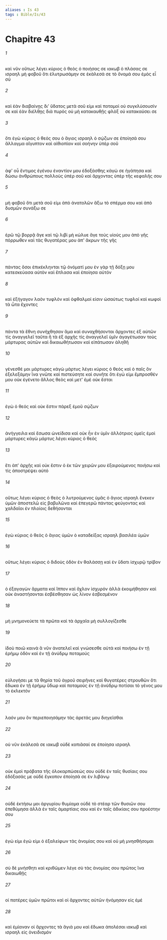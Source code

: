 ```yaml
---
aliases : Is 43
tags : Bible/Is/43
---
```


# Chapitre 43

###### 1
καὶ νῦν οὕτως λέγει κύριος ὁ θεὸς ὁ ποιήσας σε ιακωβ ὁ πλάσας σε ισραηλ μὴ φοβοῦ ὅτι ἐλυτρωσάμην σε ἐκάλεσά σε τὸ ὄνομά σου ἐμὸς εἶ σύ
###### 2
καὶ ἐὰν διαβαίνῃς δι' ὕδατος μετὰ σοῦ εἰμι καὶ ποταμοὶ οὐ συγκλύσουσίν σε καὶ ἐὰν διέλθῃς διὰ πυρός οὐ μὴ κατακαυθῇς φλὸξ οὐ κατακαύσει σε
###### 3
ὅτι ἐγὼ κύριος ὁ θεός σου ὁ ἅγιος ισραηλ ὁ σῴζων σε ἐποίησά σου ἄλλαγμα αἴγυπτον καὶ αἰθιοπίαν καὶ σοήνην ὑπὲρ σοῦ
###### 4
ἀφ' οὗ ἔντιμος ἐγένου ἐναντίον μου ἐδοξάσθης κἀγώ σε ἠγάπησα καὶ δώσω ἀνθρώπους πολλοὺς ὑπὲρ σοῦ καὶ ἄρχοντας ὑπὲρ τῆς κεφαλῆς σου
###### 5
μὴ φοβοῦ ὅτι μετὰ σοῦ εἰμι ἀπὸ ἀνατολῶν ἄξω τὸ σπέρμα σου καὶ ἀπὸ δυσμῶν συνάξω σε
###### 6
ἐρῶ τῷ βορρᾷ ἄγε καὶ τῷ λιβί μὴ κώλυε ἄγε τοὺς υἱούς μου ἀπὸ γῆς πόρρωθεν καὶ τὰς θυγατέρας μου ἀπ' ἄκρων τῆς γῆς
###### 7
πάντας ὅσοι ἐπικέκληνται τῷ ὀνόματί μου ἐν γὰρ τῇ δόξῃ μου κατεσκεύασα αὐτὸν καὶ ἔπλασα καὶ ἐποίησα αὐτόν
###### 8
καὶ ἐξήγαγον λαὸν τυφλόν καὶ ὀφθαλμοί εἰσιν ὡσαύτως τυφλοί καὶ κωφοὶ τὰ ὦτα ἔχοντες
###### 9
πάντα τὰ ἔθνη συνήχθησαν ἅμα καὶ συναχθήσονται ἄρχοντες ἐξ αὐτῶν τίς ἀναγγελεῖ ταῦτα ἢ τὰ ἐξ ἀρχῆς τίς ἀναγγελεῖ ὑμῖν ἀγαγέτωσαν τοὺς μάρτυρας αὐτῶν καὶ δικαιωθήτωσαν καὶ εἰπάτωσαν ἀληθῆ
###### 10
γένεσθέ μοι μάρτυρες κἀγὼ μάρτυς λέγει κύριος ὁ θεός καὶ ὁ παῖς ὃν ἐξελεξάμην ἵνα γνῶτε καὶ πιστεύσητε καὶ συνῆτε ὅτι ἐγώ εἰμι ἔμπροσθέν μου οὐκ ἐγένετο ἄλλος θεὸς καὶ μετ' ἐμὲ οὐκ ἔσται
###### 11
ἐγὼ ὁ θεός καὶ οὐκ ἔστιν πάρεξ ἐμοῦ σῴζων
###### 12
ἀνήγγειλα καὶ ἔσωσα ὠνείδισα καὶ οὐκ ἦν ἐν ὑμῖν ἀλλότριος ὑμεῖς ἐμοὶ μάρτυρες κἀγὼ μάρτυς λέγει κύριος ὁ θεός
###### 13
ἔτι ἀπ' ἀρχῆς καὶ οὐκ ἔστιν ὁ ἐκ τῶν χειρῶν μου ἐξαιρούμενος ποιήσω καὶ τίς ἀποστρέψει αὐτό
###### 14
οὕτως λέγει κύριος ὁ θεὸς ὁ λυτρούμενος ὑμᾶς ὁ ἅγιος ισραηλ ἕνεκεν ὑμῶν ἀποστελῶ εἰς βαβυλῶνα καὶ ἐπεγερῶ πάντας φεύγοντας καὶ χαλδαῖοι ἐν πλοίοις δεθήσονται
###### 15
ἐγὼ κύριος ὁ θεὸς ὁ ἅγιος ὑμῶν ὁ καταδείξας ισραηλ βασιλέα ὑμῶν
###### 16
οὕτως λέγει κύριος ὁ διδοὺς ὁδὸν ἐν θαλάσσῃ καὶ ἐν ὕδατι ἰσχυρῷ τρίβον
###### 17
ὁ ἐξαγαγὼν ἅρματα καὶ ἵππον καὶ ὄχλον ἰσχυρόν ἀλλὰ ἐκοιμήθησαν καὶ οὐκ ἀναστήσονται ἐσβέσθησαν ὡς λίνον ἐσβεσμένον
###### 18
μὴ μνημονεύετε τὰ πρῶτα καὶ τὰ ἀρχαῖα μὴ συλλογίζεσθε
###### 19
ἰδοὺ ποιῶ καινὰ ἃ νῦν ἀνατελεῖ καὶ γνώσεσθε αὐτά καὶ ποιήσω ἐν τῇ ἐρήμῳ ὁδὸν καὶ ἐν τῇ ἀνύδρῳ ποταμούς
###### 20
εὐλογήσει με τὰ θηρία τοῦ ἀγροῦ σειρῆνες καὶ θυγατέρες στρουθῶν ὅτι ἔδωκα ἐν τῇ ἐρήμῳ ὕδωρ καὶ ποταμοὺς ἐν τῇ ἀνύδρῳ ποτίσαι τὸ γένος μου τὸ ἐκλεκτόν
###### 21
λαόν μου ὃν περιεποιησάμην τὰς ἀρετάς μου διηγεῖσθαι
###### 22
οὐ νῦν ἐκάλεσά σε ιακωβ οὐδὲ κοπιᾶσαί σε ἐποίησα ισραηλ
###### 23
οὐκ ἐμοὶ πρόβατα τῆς ὁλοκαρπώσεώς σου οὐδὲ ἐν ταῖς θυσίαις σου ἐδόξασάς με οὐδὲ ἔγκοπον ἐποίησά σε ἐν λιβάνῳ
###### 24
οὐδὲ ἐκτήσω μοι ἀργυρίου θυμίαμα οὐδὲ τὸ στέαρ τῶν θυσιῶν σου ἐπεθύμησα ἀλλὰ ἐν ταῖς ἁμαρτίαις σου καὶ ἐν ταῖς ἀδικίαις σου προέστην σου
###### 25
ἐγώ εἰμι ἐγώ εἰμι ὁ ἐξαλείφων τὰς ἀνομίας σου καὶ οὐ μὴ μνησθήσομαι
###### 26
σὺ δὲ μνήσθητι καὶ κριθῶμεν λέγε σὺ τὰς ἀνομίας σου πρῶτος ἵνα δικαιωθῇς
###### 27
οἱ πατέρες ὑμῶν πρῶτοι καὶ οἱ ἄρχοντες αὐτῶν ἠνόμησαν εἰς ἐμέ
###### 28
καὶ ἐμίαναν οἱ ἄρχοντες τὰ ἅγιά μου καὶ ἔδωκα ἀπολέσαι ιακωβ καὶ ισραηλ εἰς ὀνειδισμόν
